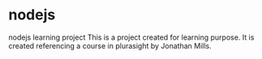 # nodejs
nodejs learning project
This is a project created for learning purpose. It is created referencing a course in plurasight by Jonathan Mills.

